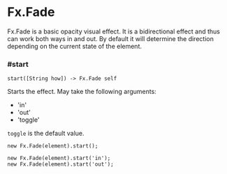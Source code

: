 # Fx.Fade

Fx.Fade is a basic opacity visual effect. It is a bidirectional effect and
thus can work both ways in and out. By default it will determine the direction
depending on the current state of the element.

### #start

    start([String how]) -> Fx.Fade self

Starts the effect. May take the following arguments:

* 'in'
* 'out'
* 'toggle'

`toggle` is the default value.

    new Fx.Fade(element).start();

    new Fx.Fade(element).start('in');
    new Fx.Fade(element).start('out');
